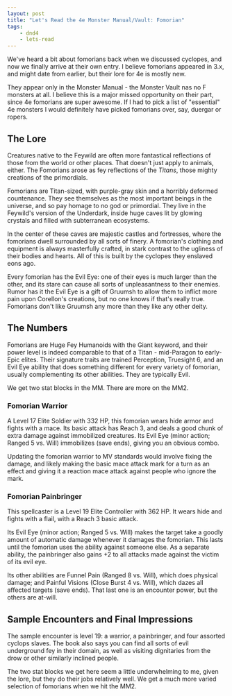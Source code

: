 ```yaml
---
layout: post
title: "Let's Read the 4e Monster Manual/Vault: Fomorian"
tags:
    - dnd4
    - lets-read
---
```


We've heard a bit about fomorians back when we discussed cyclopes, and now we
finally arrive at their own entry. I believe fomorians appeared in 3.x, and
might date from earlier, but their lore for 4e is mostly new.

They appear only in the Monster Manual - the Monster Vault nas no F monsters at
all. I believe this is a major missed opportunity on their part, since 4e
fomorians are super awesome. If I had to pick a list of "essential" 4e monsters
I would definitely have picked fomorians over, say, duergar or ropers.

## The Lore

Creatures native to the Feywild are often more fantastical reflections of those
from the world or other places. That doesn't just apply to animals, either. The
Fomorians arose as fey reflections of the _Titans_, those mighty creations of
the primordials.

Fomorians are Titan-sized, with purple-gray skin and a horribly deformed
countenance. They see themselves as the most important beings in the universe,
and so pay homage to no god or primordial. They live in the Feywild's version of
the Underdark, inside huge caves lit by glowing crystals and filled with
subterranean ecosystems.

In the center of these caves are majestic castles and fortresses, where the
fomorians dwell surrounded by all sorts of finery. A fomorian's clothing and
equipment is always masterfully crafted, in stark contrast to the ugliness of
their bodies and hearts. All of this is built by the cyclopes they enslaved eons
ago.

Every fomorian has the Evil Eye: one of their eyes is much larger than the
other, and its stare can cause all sorts of unpleasantness to their
enemies. Rumor has it the Evil Eye is a gift of Gruumsh to allow them to inflict
more pain upon Corellon's creations, but no one knows if that's really
true. Fomorians don't like Gruumsh any more than they like any other deity.

## The Numbers

Fomorians are Huge Fey Humanoids with the Giant keyword, and their power level
is indeed comparable to that of a Titan - mid-Paragon to early-Epic
elites. Their signature traits are trained Perception, Truesight 6, and an Evil
Eye ability that does something different for every variety of fomorian, usually
complementing its other abilities. They are typically Evil.

We get two stat blocks in the MM. There are more on the MM2.

### Fomorian Warrior

A Level 17 Elite Soldier with 332 HP, this fomorian wears hide armor and fights
with a mace. Its basic attack has Reach 3, and deals a good chunk of extra
damage against immobilized creatures. Its Evil Eye (minor action; Ranged 5
vs. Will) immobilizes (save ends), giving you an obvious combo.

Updating the fomorian warrior to MV standards would involve fixing the damage,
and likely making the basic mace attack mark for a turn as an effect and giving
it a reaction mace attack against people who ignore the mark.

### Fomorian Painbringer

This spellcaster is a Level 19 Elite Controller with 362 HP. It wears hide and
fights with a flail, with a Reach 3 basic attack.

Its Evil Eye (minor action; Ranged 5 vs. Will) makes the target take a goodly
amount of automatic damage whenever it damages the fomorian. This lasts until
the fomorian uses the ability against someone else. As a separate ability, the
painbringer also gains +2 to all attacks made against the victim of its evil
eye.

Its other abilities are Funnel Pain (Ranged 8 vs. Will), which does physical
damage; and Painful Visions (Close Burst 4 vs. Will), which dazes all affected
targets (save ends). That last one is an encounter power, but the others are
at-will.

## Sample Encounters and Final Impressions

The sample encounter is level 19: a warrior, a painbringer, and four assorted
cyclops slaves. The book also says you can find all sorts of evil underground
fey in their domain, as well as visiting dignitaries from the drow or other
similarly inclined people.

The two stat blocks we get here seem a little underwhelming to me, given the
lore, but they do their jobs relatively well. We get a much more varied
selection of fomorians when we hit the MM2.
